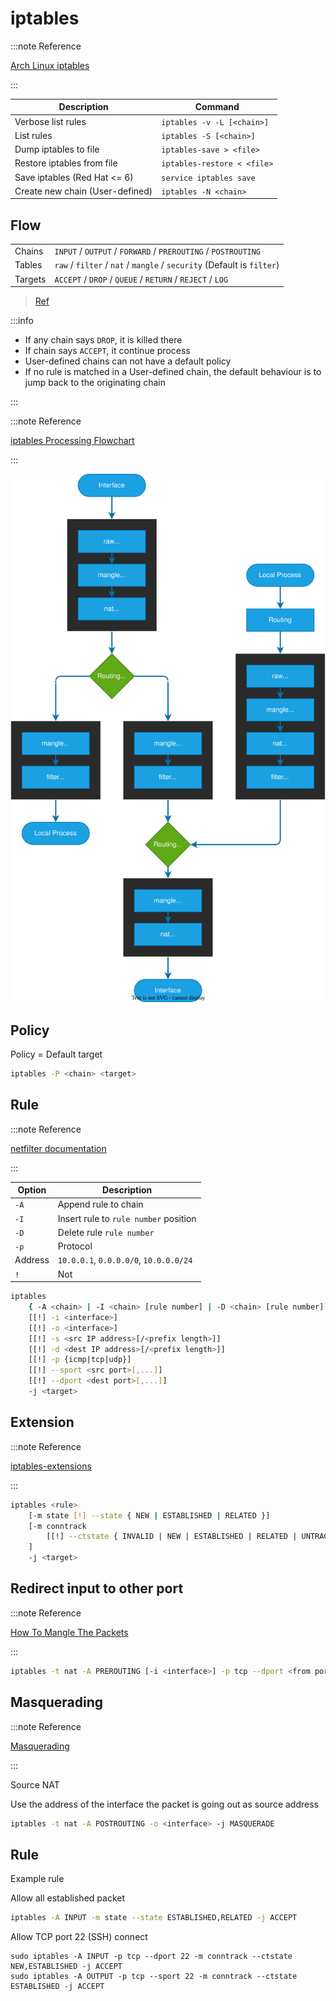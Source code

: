 # iptables

:::note Reference

[Arch Linux iptables](https://wiki.archlinux.org/index.php/iptables)

:::

| Description | Command |
| - | - |
| Verbose list rules | `iptables -v -L [<chain>]` |
| List rules | `iptables -S [<chain>]` |
| Dump iptables to file | `iptables-save > <file>` |
| Restore iptables from file | `iptables-restore < <file>` |
| Save iptables (Red Hat <= 6) | `service iptables save` |
| Create new chain (User-defined) | `iptables -N <chain>` |

## Flow

|  |  |
| - | - |
| Chains | `INPUT` / `OUTPUT` / `FORWARD` / `PREROUTING` / `POSTROUTING` |
| Tables | `raw` / `filter` / `nat` / `mangle` / `security` (Default is `filter`) |
| Targets | `ACCEPT` / `DROP` / `QUEUE` / `RETURN` / `REJECT` / `LOG` |

> [Ref](https://www.netfilter.org/documentation/HOWTO/packet-filtering-HOWTO-6.html)

:::info

- If any chain says `DROP`, it is killed there
- If chain says `ACCEPT`, it continue process
- User-defined chains can not have a default policy
- If no rule is matched in a User-defined chain, the default behaviour is to jump back to the originating chain

:::

:::note Reference

[iptables Processing Flowchart](https://stuffphilwrites.com/2014/09/iptables-processing-flowchart/)

:::

![iptables flow chart](img/iptables.svg)

## Policy

Policy = Default target

```bash
iptables -P <chain> <target>
```

## Rule

:::note Reference

[netfilter documentation](https://www.netfilter.org/documentation/HOWTO/packet-filtering-HOWTO-7.html)

:::

| Option | Description |
| - | - |
| `-A` | Append rule to chain |
| `-I` | Insert rule to `rule number` position |
| `-D` | Delete rule `rule number` |
| `-p` | Protocol |
| Address | `10.0.0.1`, `0.0.0.0/0`, `10.0.0.0/24` |
| `!` | Not |

```bash
iptables 
    { -A <chain> | -I <chain> [rule number] | -D <chain> [rule number] }
    [[!] -i <interface>]
    [[!] -o <interface>]
    [[!] -s <src IP address>[/<prefix length>]]
    [[!] -d <dest IP address>[/<prefix length>]]
    [[!] -p {icmp|tcp|udp}]
    [[!] --sport <src port>[,...]]
    [[!] --dport <dest port>[,...]]
    -j <target>
```

## Extension

:::note Reference

[iptables-extensions](http://ipset.netfilter.org/iptables-extensions.man.html)

:::

```bash
iptables <rule>
    [-m state [!] --state { NEW | ESTABLISHED | RELATED }]
    [-m conntrack 
        [[!] --ctstate { INVALID | NEW | ESTABLISHED | RELATED | UNTRACKED | SNAT | DNAT }]
    ]
    -j <target>
```

## Redirect input to other port

:::note Reference

[How To Mangle The Packets](https://www.netfilter.org/documentation/HOWTO/NAT-HOWTO-6.html)

:::

```bash
iptables -t nat -A PREROUTING [-i <interface>] -p tcp --dport <from port> -j REDIRECT --to-port <to port>
```

## Masquerading

:::note Reference

[Masquerading](https://www.netfilter.org/documentation/HOWTO/NAT-HOWTO-6.html)

:::

Source NAT

Use the address of the interface the packet is going out as source address

```bash
iptables -t nat -A POSTROUTING -o <interface> -j MASQUERADE
```

## Rule

Example rule

Allow all established packet

```sh
iptables -A INPUT -m state --state ESTABLISHED,RELATED -j ACCEPT
```

Allow TCP port 22 (SSH) connect

```
sudo iptables -A INPUT -p tcp --dport 22 -m conntrack --ctstate NEW,ESTABLISHED -j ACCEPT
sudo iptables -A OUTPUT -p tcp --sport 22 -m conntrack --ctstate ESTABLISHED -j ACCEPT
```
